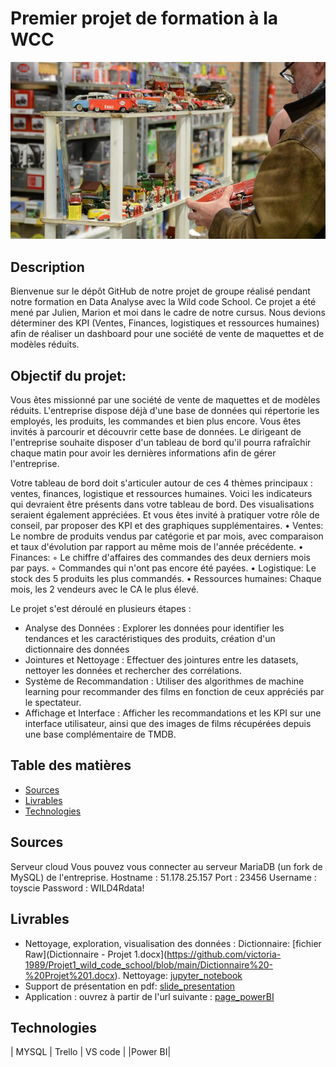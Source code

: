 # Premier projet de formation à la WCC
![Image d'illustration.png](https://github.com/victoria-1989/Projet1_wild_code_school/blob/main/Image%20d'illustration.png)
## Description

Bienvenue sur le dépôt GitHub de notre projet de groupe réalisé pendant notre formation en Data Analyse avec la Wild code School. Ce projet a été mené par Julien, Marion et moi dans le cadre de notre cursus.
Nous devions déterminer des KPI (Ventes, Finances, logistiques et ressources humaines) afin de réaliser un dashboard pour une société de vente de maquettes et de modèles réduits.

## Objectif du projet:

Vous êtes missionné par une société de vente de maquettes et de modèles réduits. L'entreprise dispose déjà d'une base de données qui répertorie les employés, les produits, les commandes et bien plus encore. Vous êtes invités à parcourir et découvrir cette base de données. Le dirigeant de l'entreprise souhaite disposer d'un tableau de bord qu'il pourra rafraîchir chaque matin pour avoir les dernières informations afin de gérer l'entreprise.

Votre tableau de bord doit s'articuler autour de ces 4 thèmes principaux : ventes, finances, logistique et ressources humaines.
Voici les indicateurs qui devraient être présents dans votre tableau de bord. Des visualisations seraient également appréciées. Et vous êtes invité à pratiquer votre rôle de conseil, par proposer des KPI et des graphiques supplémentaires.
    • Ventes: Le nombre de produits vendus par catégorie et par mois, avec comparaison et taux d'évolution par rapport au même mois de l'année précédente.
    • Finances:
        ◦ Le chiffre d'affaires des commandes des deux derniers mois par pays.
        ◦ Commandes qui n'ont pas encore été payées.
    • Logistique: Le stock des 5 produits les plus commandés.
    • Ressources humaines: Chaque mois, les 2 vendeurs avec le CA le plus élevé.
    
Le projet s'est déroulé en plusieurs étapes :

* Analyse des Données : Explorer les données pour identifier les tendances et les caractéristiques des produits, création d'un dictionnaire des données
* Jointures et Nettoyage : Effectuer des jointures entre les datasets, nettoyer les données et rechercher des corrélations.
* Système de Recommandation : Utiliser des algorithmes de machine learning pour recommander des films en fonction de ceux appréciés par le spectateur.
* Affichage et Interface : Afficher les recommandations et les KPI sur une interface utilisateur, ainsi que des images de films récupérées depuis une base complémentaire de TMDB.


## Table des matières
- [Sources](#sources)
- [Livrables](#livrables)
- [Technologies](#technologies)

## Sources
Serveur cloud
Vous pouvez vous connecter au serveur MariaDB (un fork de MySQL) de l'entreprise.
Hostname : 51.178.25.157
Port : 23456
Username : toyscie
Password : WILD4Rdata!
    
## Livrables

* Nettoyage, exploration, visualisation des données : Dictionnaire: [fichier Raw](Dictionnaire - Projet 1.docx](https://github.com/victoria-1989/Projet1_wild_code_school/blob/main/Dictionnaire%20-%20Projet%201.docx).
Nettoyage: [jupyter_notebook](https://github.com/victoria-1989/Projet1_wild_code_school/blob/main/Projet_1.ipynb)
* Support de présentation en pdf: [slide_presentation](https://github.com/victoria-1989/Projet1_wild_code_school/blob/main/Projet_Toys__Cie.pdf)
* Application : ouvrez à partir de l'url suivante : [page_powerBI](https://github.com/victoria-1989/Projet1_wild_code_school/blob/main/Projet_SQL_Toys__Cie1.pbix)

## Technologies
| MYSQL | Trello | VS code |
|Power BI|
